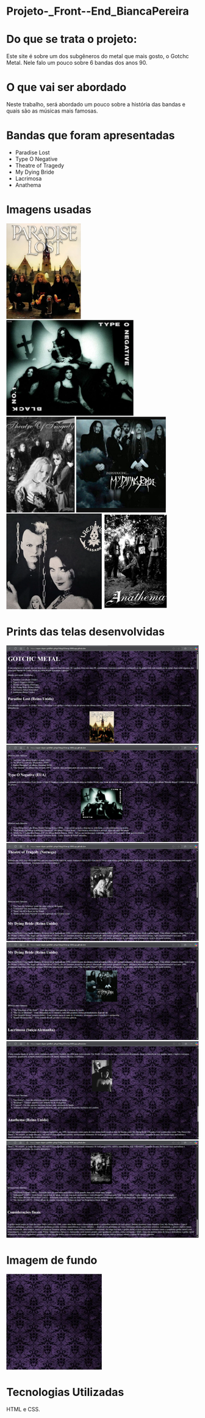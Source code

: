 # Projeto-_Front--End_BiancaPereira

# Do que se trata o projeto:
 Este site é sobre um dos subgêneros do metal que mais gosto, o Gotchc Metal. Nele falo um pouco sobre 6 bandas dos anos 90.

# O que vai ser abordado
Neste trabalho, será abordado um pouco sobre a história das bandas e quais são as músicas mais famosas.

# Bandas que foram apresentadas
<ul>
    <li>Paradise Lost</li>
    <li>Type O Negative</li>
    <li>Theatre of Tragedy</li>
    <li>My Dying Bride</li>
    <li>Lacrimosa</li>
    <li>Anathema</li>
</ul>

# Imagens usadas

<img src="./baixados (6).jpg" height="250px">

<img src="./Type O Negative Ideas.jpg" height="250px">

<img src="./Theatre of Tragedy.jpeg" height="250px">

<img src="./Introducing_.. my dying bride" height="250px">

<img src="./Lacrimosa banda.jpg" height="250px">

<img src="./baixados (7).jpeg" height="250px">

# Prints das telas desenvolvidas

<img src="./Captura de tela 2025-04-10 140330.png">

<img src="./Captura de tela 2025-04-10 140355.png">

<img src="./Captura de tela 2025-04-10 140417.png">

<img src="./Captura de tela 2025-04-10 140447.png">

<img src="./Captura de tela 2025-04-10 140507.png">

<img src="./Captura de tela 2025-04-10 140629.png">

# Imagem de fundo

<img src="./Dark Purple.jpg" height="250px">

# Tecnologias Utilizadas

HTML e CSS.
